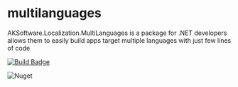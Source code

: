 # multilanguages
AKSoftware.Localization.MultiLanguages is a package for .NET developers allows them to easily build apps target multiple languages with just few lines of code


[![Build Badge](https://aksoftware98.visualstudio.com/AkMultiLanguages/_apis/build/status/aksoftware98.multilanguages?branchName=master)](https://aksoftware98.visualstudio.com/AkMultiLanguages/_build/latest?definitionId=4&branchName=master)

![Nuget](https://img.shields.io/nuget/dt/AKSoftware.WebApi?color=nuget&label=Nuget&style=plastic)
